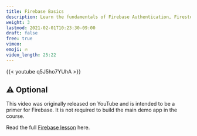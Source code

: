 ```yaml
---
title: Firebase Basics
description: Learn the fundamentals of Firebase Authentication, Firestore, and Storage
weight: 3
lastmod: 2021-02-01T10:23:30-09:00
draft: false
free: true
vimeo: 
emoji: 🔥
video_length: 25:22
---
```



<div class="vid-center">
    {{< youtube q5J5ho7YUhA >}}
</div>

## ⚠️ Optional

This video was originally released on YouTube and is intended to be a primer for Firebase. It is not required to build the main demo app in the course. 

Read the full [Firebase lesson](https://fireship.io/lessons/firebase-quickstart/) here. 
